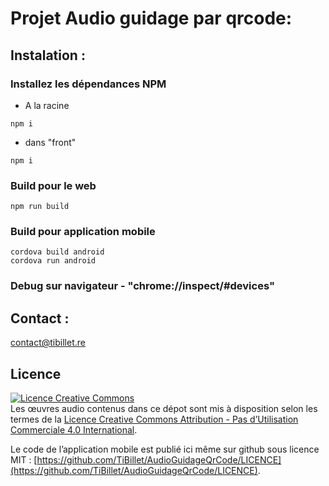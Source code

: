 # Projet Audio guidage par qrcode:

## Instalation :

### Installez les dépendances NPM

- A la racine

```
npm i
```

- dans "front"

```
npm i
```

### Build pour le web

```
npm run build
```

### Build pour application mobile

```
cordova build android
cordova run android
```

### Debug sur navigateur - "chrome://inspect/#devices"

## Contact :

[contact@tibillet.re](contact@tibillet.re)

## Licence

<a rel="license" href="http://creativecommons.org/licenses/by-nc/4.0/"><img alt="Licence Creative Commons" style="border-width:0" src="https://i.creativecommons.org/l/by-nc/4.0/88x31.png" /></a><br />
Les œuvres audio contenus dans ce dépot sont mis à disposition selon les termes de
la <a rel="license" href="http://creativecommons.org/licenses/by-nc/4.0/">Licence Creative Commons Attribution - Pas
d’Utilisation Commerciale 4.0 International</a>.

Le code de l’application mobile est publié ici même sur github sous licence MIT :
[https://github.com/TiBillet/AudioGuidageQrCode/LICENCE](https://github.com/TiBillet/AudioGuidageQrCode/LICENCE).